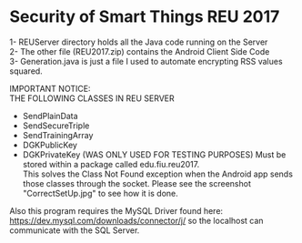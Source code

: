 # Security of Smart Things REU 2017  
1- REUServer directory holds all the Java code running on the Server  
2- The other file (REU2017.zip) contains the Android Client Side Code  
3- Generation.java is just a file I used to automate encrypting RSS values squared.

IMPORTANT NOTICE:  
THE FOLLOWING CLASSES IN REU SERVER  
- SendPlainData  
- SendSecureTriple  
- SendTrainingArray
- DGKPublicKey 
- DGKPrivateKey (WAS ONLY USED FOR TESTING PURPOSES)
Must be stored within a package called edu.fiu.reu2017.  
This solves the Class Not Found exception when the Android app sends those classes through the socket.  Please see the screenshot "CorrectSetUp.jpg" to see how it is done.

Also this program requires the MySQL Driver found here: https://dev.mysql.com/downloads/connector/j/ so the localhost can communicate with the SQL Server.
